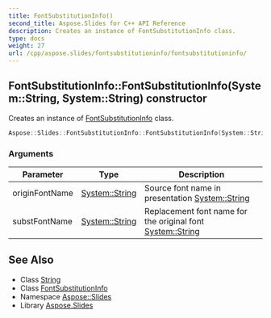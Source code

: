 ```yaml
---
title: FontSubstitutionInfo()
second_title: Aspose.Slides for C++ API Reference
description: Creates an instance of FontSubstitutionInfo class.
type: docs
weight: 27
url: /cpp/aspose.slides/fontsubstitutioninfo/fontsubstitutioninfo/
---
```

## FontSubstitutionInfo::FontSubstitutionInfo(System::String, System::String) constructor


Creates an instance of [FontSubstitutionInfo](../) class.

```cpp
Aspose::Slides::FontSubstitutionInfo::FontSubstitutionInfo(System::String originFontName, System::String substFontName)
```


### Arguments

| Parameter | Type | Description |
| --- | --- | --- |
| originFontName | [System::String](../../../system/string/) | Source font name in presentation [System::String](../../../system/string/) |
| substFontName | [System::String](../../../system/string/) | Replacement font name for the original font [System::String](../../../system/string/) |

## See Also

* Class [String](../../system/string/)
* Class [FontSubstitutionInfo](./)
* Namespace [Aspose::Slides](../)
* Library [Aspose.Slides](../../)